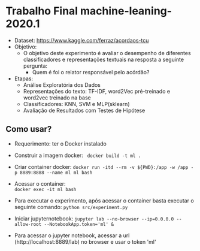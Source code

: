 # Trabalho Final machine-leaning-2020.1

* Dataset: https://www.kaggle.com/ferraz/acordaos-tcu
* Objetivo:
    * O objetivo deste experimento é avaliar o desempenho de diferentes classificadores e representações textuais na resposta a seguinte pergunta:
        * Quem é foi o relator responsável pelo acórdão?
* Etapas:
    * Análise Exploratória dos Dados
    * Representações do texto: TF-IDF, word2Vec pré-treinado e word2vec treinado na base
    * Classificadores: KNN, SVM e MLP(sklearn)
    * Avaliação de Resultados com Testes de Hipótese

## Como usar?

* Requerimento: ter o Docker instalado

* Construir a imagem docker: 
` docker build -t ml .`

* Criar container docker: 
` docker run -itd --rm -v ${PWD}:/app -w /app -p 8889:8888 --name ml ml bash `

* Acessar o container:  
`docker exec -it ml bash`

* Para executar o experimento, após acessar o container basta executar o seguinte comando:
`python src/experiment.py`

* Iniciar jupyternotebook: 
`jupyter lab --no-browser --ip=0.0.0.0 --allow-root --NotebookApp.token='ml' &`

* Para acessar o jupyter notebook, acessar a url (http://localhost:8889/lab) no browser e usar o token 'ml'
